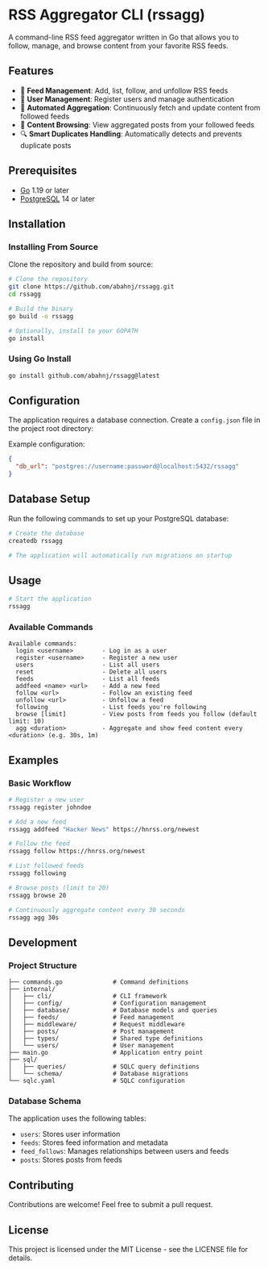 # RSS Aggregator CLI (rssagg)

A command-line RSS feed aggregator written in Go that allows you to follow, manage, and browse content from your favorite RSS feeds.

## Features

- 📰 **Feed Management**: Add, list, follow, and unfollow RSS feeds
- 👥 **User Management**: Register users and manage authentication
- 🔄 **Automated Aggregation**: Continuously fetch and update content from followed feeds
- 📱 **Content Browsing**: View aggregated posts from your followed feeds
- 🔍 **Smart Duplicates Handling**: Automatically detects and prevents duplicate posts

## Prerequisites

- [Go](https://golang.org/doc/install) 1.19 or later
- [PostgreSQL](https://www.postgresql.org/download/) 14 or later

## Installation

### Installing From Source

Clone the repository and build from source:

```bash
# Clone the repository
git clone https://github.com/abahnj/rssagg.git
cd rssagg

# Build the binary
go build -o rssagg

# Optionally, install to your GOPATH
go install
```

### Using Go Install

```bash
go install github.com/abahnj/rssagg@latest
```

## Configuration

The application requires a database connection. Create a `config.json` file in the project root directory:

Example configuration:

```json
{
  "db_url": "postgres://username:password@localhost:5432/rssagg"
}
```

## Database Setup

Run the following commands to set up your PostgreSQL database:

```bash
# Create the database
createdb rssagg

# The application will automatically run migrations on startup
```

## Usage

```bash
# Start the application
rssagg
```

### Available Commands

```
Available commands:
  login <username>        - Log in as a user
  register <username>     - Register a new user
  users                   - List all users
  reset                   - Delete all users
  feeds                   - List all feeds
  addfeed <name> <url>    - Add a new feed
  follow <url>            - Follow an existing feed
  unfollow <url>          - Unfollow a feed
  following               - List feeds you're following
  browse [limit]          - View posts from feeds you follow (default limit: 10)
  agg <duration>          - Aggregate and show feed content every <duration> (e.g. 30s, 1m)
```

## Examples

### Basic Workflow

```bash
# Register a new user
rssagg register johndoe

# Add a new feed
rssagg addfeed "Hacker News" https://hnrss.org/newest

# Follow the feed
rssagg follow https://hnrss.org/newest

# List followed feeds
rssagg following

# Browse posts (limit to 20)
rssagg browse 20

# Continuously aggregate content every 30 seconds
rssagg agg 30s
```

## Development

### Project Structure

```
├── commands.go              # Command definitions
├── internal/
│   ├── cli/                 # CLI framework
│   ├── config/              # Configuration management
│   ├── database/            # Database models and queries
│   ├── feeds/               # Feed management
│   ├── middleware/          # Request middleware
│   ├── posts/               # Post management
│   ├── types/               # Shared type definitions
│   └── users/               # User management
├── main.go                  # Application entry point
├── sql/
│   ├── queries/             # SQLC query definitions
│   └── schema/              # Database migrations
└── sqlc.yaml                # SQLC configuration
```

### Database Schema

The application uses the following tables:
- `users`: Stores user information
- `feeds`: Stores feed information and metadata
- `feed_follows`: Manages relationships between users and feeds
- `posts`: Stores posts from feeds

## Contributing

Contributions are welcome! Feel free to submit a pull request.

## License

This project is licensed under the MIT License - see the LICENSE file for details.